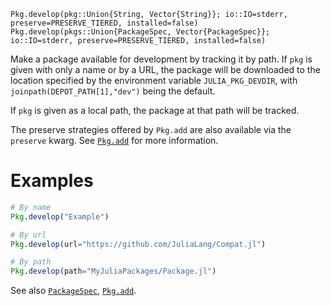 ```
Pkg.develop(pkg::Union{String, Vector{String}}; io::IO=stderr, preserve=PRESERVE_TIERED, installed=false)
Pkg.develop(pkgs::Union{PackageSpec, Vector{PackageSpec}}; io::IO=stderr, preserve=PRESERVE_TIERED, installed=false)
```

Make a package available for development by tracking it by path. If `pkg` is given with only a name or by a URL, the package will be downloaded to the location specified by the environment variable `JULIA_PKG_DEVDIR`, with `joinpath(DEPOT_PATH[1],"dev")` being the default.

If `pkg` is given as a local path, the package at that path will be tracked.

The preserve strategies offered by `Pkg.add` are also available via the `preserve` kwarg. See [`Pkg.add`](@ref) for more information.

# Examples

```julia
# By name
Pkg.develop("Example")

# By url
Pkg.develop(url="https://github.com/JuliaLang/Compat.jl")

# By path
Pkg.develop(path="MyJuliaPackages/Package.jl")
```

See also [`PackageSpec`](@ref), [`Pkg.add`](@ref).

